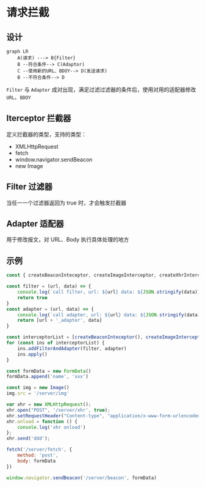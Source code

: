 # 请求拦截

## 设计

```mermaid
graph LR
    A(请求) ---> B{Filter}
    B --符合条件--> C(Adaptor)
    C --使用新的URL、BDOY--> D(发送请求)
    B --不符合条件--> D
```

`Filter` 与 `Adaptor` 成对出现，满足过滤过滤器的条件后，使用对用的适配器修改 `URL`、`BDOY`

## Iterceptor 拦截器

定义拦截器的类型，支持的类型：

- XMLHttpRequest
- fetch
- window.navigator.sendBeacon
- new Image

## Filter 过滤器

当任一一个过滤器返回为 true 时，才会触发拦截器

## Adapter 适配器

用于修改报文，对 URL、Body 执行具体处理的地方

## 示例

```js
const { createBeaconInteceptor, createImageInterceptor, createXhrInterceptor, createFetchInterceptor } = HttpInterceptor

const filter = (url, data) => {
    console.log(`call filter, url: ${url} data: ${JSON.stringify(data)}`)
    return true
}
const adapter = (url, data) => {
    console.log(`call adapter, url: ${url} data: ${JSON.stringify(data)}`)
    return [url + '_adapter', data]
}

const interceptorList = [createBeaconInteceptor(), createImageInterceptor(), createXhrInterceptor(), createFetchInterceptor()]
for (const ins of interceptorList) {
    ins.addFilterAndAdapter(filter, adapter)
    ins.apply()
}

const formData = new FormData()
formData.append('name', 'xxx')

const img = new Image()
img.src = '/server/img'

var xhr = new XMLHttpRequest();
xhr.open("POST", '/server/xhr', true);
xhr.setRequestHeader("Content-type", "application/x-www-form-urlencoded");
xhr.onload = function () {
    console.log('xhr onload')
};
xhr.send('ddd');

fetch('/server/fetch', {
    method: 'post',
    body: formData
})

window.navigator.sendBeacon('/server/beacon', formData)
```
